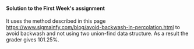  #### Solution to the First Week's assignment
It uses the method described in this page https://www.sigmainfy.com/blog/avoid-backwash-in-percolation.html to avoid backwash 
and not using two union-find data structure. As a result the grader gives 101.25%.
